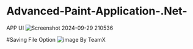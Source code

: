 # Advanced-Paint-Application-.Net-
APP UI
![Screenshot 2024-09-29 210536](https://github.com/user-attachments/assets/ca9cd87f-db2f-4bc5-8b84-2076e24bf0ef)

#Saving File Option
![image](https://github.com/user-attachments/assets/c719b9ad-c713-4786-ba02-59541ee5ba58)
By TeamX
